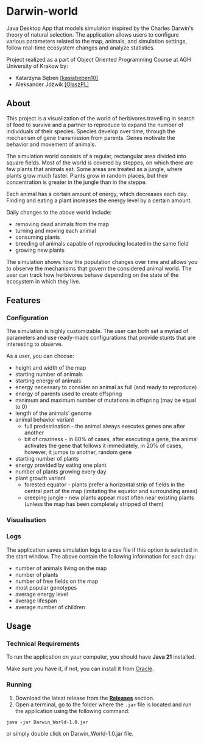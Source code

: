 # Darwin-world
Java Desktop App that models simulation inspired by the Charles Darwin's theory of natural selection. The application allows users to configure various parameters related to the map, animals, and simulation settings, follow real-time ecosystem changes and analyze statistics.

Project realized as a part of Object Oriented Programming Course at AGH University of Krakow by:
- Katarzyna Bęben [[kasiabeben10]](https://github.com/kasiabeben10)
- Aleksander Jóźwik [[OlaszPL]](https://github.com/OlaszPL)

## About
This project is a visualization of the world of herbivores travelling in search of food to survive and a partner to reproduce to expand the number of individuals of their species. Species develop over time, through the mechanism of gene transmission from parents. Genes motivate the behavior and movement of animals.

The simulation world consists of a regular, rectangular area divided into square fields. Most of the world is covered by steppes, on which there are few plants that animals eat. Some areas are treated as a jungle, where plants grow much faster. Plants grow in random places, but their concentration is greater in the jungle than in the steppe.

Each animal has a certain amount of energy, which decreases each day. Finding and eating a plant increases the energy level by a certain amount.

Daily changes to the above world include:
- removing dead animals from the map
- turning and moving each animal
- consuming plants
- breeding of animals capable of reproducing located in the same field
- growing new plants

The simulation shows how the population changes over time and allows you to observe the mechanisms that govern the considered animal world. The user can track how herbivores behave depending on the state of the ecosystem in which they live.

## Features
### Configuration
The simulation is highly customizable. The user can both set a myriad of parameters and use ready-made configurations that provide stunts that are interesting to observe.

As a user, you can choose:
- height and width of the map
- starting number of animals
- starting energy of animals
- energy necessary to consider an animal as full (and ready to reproduce)
- energy of parents used to create offspring
- minimum and maximum number of mutations in offspring (may be equal to 0)
- length of the animals' genome
- animal behavior variant <br/>
  - full predestination - the animal always executes genes one after another <br/>
  - bit of craziness - in 80% of cases, after executing a gene, the animal activates the gene that follows it immediately, in 20% of cases, however, it jumps to another, random gene
- starting number of plants
- energy provided by eating one plant
- number of plants growing every day
- plant growth variant <br/>
  - forested equator - plants prefer a horizontal strip of fields in the central part of the map (imitating the equator and surrounding areas)
  - creeping jungle - new plants appear most often near existing plants (unless the map has been completely stripped of them)


### Visualisation
### Logs
The application saves simulation logs to a csv file if this option is selected in the start window.
The above contain the following information for each day:
- number of animals living on the map
- number of plants
- number of free fields on the map
- most popular genotypes
- average energy level
- average lifespan
- average number of children


## Usage
### Technical Requirements
To run the application on your computer, you should have **Java 21** installed. 

Make sure you have it, if not, you can install it from [Oracle](https://www.oracle.com/java/technologies/javase/jdk21-archive-downloads.html).

### Running
1. Download the latest release from the **[Releases](https://github.com/OlaszPL/Darwin-world/releases)** section.  
2. Open a terminal, go to the folder where the `.jar` file is located and run the application using the following command:
```shell
java -jar Darwin_World-1.0.jar
```
or simply double click on Darwin_World-1.0.jar file.

